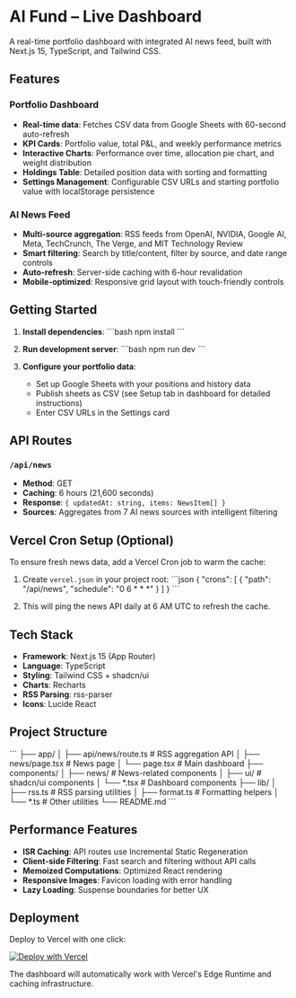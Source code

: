 # AI Fund – Live Dashboard

A real-time portfolio dashboard with integrated AI news feed, built with Next.js 15, TypeScript, and Tailwind CSS.

## Features

### Portfolio Dashboard
- **Real-time data**: Fetches CSV data from Google Sheets with 60-second auto-refresh
- **KPI Cards**: Portfolio value, total P&L, and weekly performance metrics
- **Interactive Charts**: Performance over time, allocation pie chart, and weight distribution
- **Holdings Table**: Detailed position data with sorting and formatting
- **Settings Management**: Configurable CSV URLs and starting portfolio value with localStorage persistence

### AI News Feed
- **Multi-source aggregation**: RSS feeds from OpenAI, NVIDIA, Google AI, Meta, TechCrunch, The Verge, and MIT Technology Review
- **Smart filtering**: Search by title/content, filter by source, and date range controls
- **Auto-refresh**: Server-side caching with 6-hour revalidation
- **Mobile-optimized**: Responsive grid layout with touch-friendly controls

## Getting Started

1. **Install dependencies**:
   \`\`\`bash
   npm install
   \`\`\`

2. **Run development server**:
   \`\`\`bash
   npm run dev
   \`\`\`

3. **Configure your portfolio data**:
   - Set up Google Sheets with your positions and history data
   - Publish sheets as CSV (see Setup tab in dashboard for detailed instructions)
   - Enter CSV URLs in the Settings card

## API Routes

### `/api/news`
- **Method**: GET
- **Caching**: 6 hours (21,600 seconds)
- **Response**: `{ updatedAt: string, items: NewsItem[] }`
- **Sources**: Aggregates from 7 AI news sources with intelligent filtering

## Vercel Cron Setup (Optional)

To ensure fresh news data, add a Vercel Cron job to warm the cache:

1. Create `vercel.json` in your project root:
   \`\`\`json
   {
     "crons": [
       {
         "path": "/api/news",
         "schedule": "0 6 * * *"
       }
     ]
   }
   \`\`\`

2. This will ping the news API daily at 6 AM UTC to refresh the cache.

## Tech Stack

- **Framework**: Next.js 15 (App Router)
- **Language**: TypeScript
- **Styling**: Tailwind CSS + shadcn/ui
- **Charts**: Recharts
- **RSS Parsing**: rss-parser
- **Icons**: Lucide React

## Project Structure

\`\`\`
├── app/
│   ├── api/news/route.ts          # RSS aggregation API
│   ├── news/page.tsx              # News page
│   └── page.tsx                   # Main dashboard
├── components/
│   ├── news/                      # News-related components
│   ├── ui/                        # shadcn/ui components
│   └── *.tsx                      # Dashboard components
├── lib/
│   ├── rss.ts                     # RSS parsing utilities
│   ├── format.ts                  # Formatting helpers
│   └── *.ts                       # Other utilities
└── README.md
\`\`\`

## Performance Features

- **ISR Caching**: API routes use Incremental Static Regeneration
- **Client-side Filtering**: Fast search and filtering without API calls
- **Memoized Computations**: Optimized React rendering
- **Responsive Images**: Favicon loading with error handling
- **Lazy Loading**: Suspense boundaries for better UX

## Deployment

Deploy to Vercel with one click:

[![Deploy with Vercel](https://vercel.com/button)](https://vercel.com/new/clone?repository-url=https://github.com/your-username/ai-fund-dashboard)

The dashboard will automatically work with Vercel's Edge Runtime and caching infrastructure.

